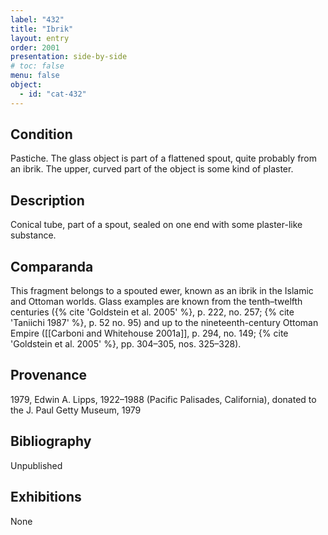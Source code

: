 ```yaml
---
label: "432"
title: "Ibrik"
layout: entry
order: 2001
presentation: side-by-side
# toc: false
menu: false
object:
  - id: "cat-432"
---
```


## Condition

Pastiche. The glass object is part of a flattened spout, quite probably from an ibrik. The upper, curved part of the object is some kind of plaster.

## Description

Conical tube, part of a spout, sealed on one end with some plaster-like substance.

## Comparanda

This fragment belongs to a spouted ewer, known as an ibrik in the Islamic and Ottoman worlds. Glass examples are known from the tenth–twelfth centuries ({% cite 'Goldstein et al. 2005' %}, p. 222, no. 257; {% cite 'Taniichi 1987' %}, p. 52 no. 95) and up to the nineteenth-century Ottoman Empire ([[Carboni and Whitehouse 2001a]], p. 294, no. 149; {% cite 'Goldstein et al. 2005' %}, pp. 304–305, nos. 325–328).

## Provenance

1979, Edwin A. Lipps, 1922–1988 (Pacific Palisades, California), donated to the J. Paul Getty Museum, 1979

## Bibliography

Unpublished

## Exhibitions

None